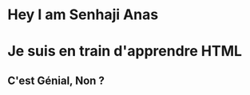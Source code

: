 <div>
  <h1>Hey I am Senhaji Anas</h1>
</div>
<body>
  <h1>Je suis en train d'apprendre HTML</h1>
  <h2>C'est Génial, Non ?</h2>
</body>

